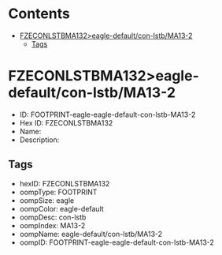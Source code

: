 



Contents
========

* [FZECONLSTBMA132>eagle-default/con-lstb/MA13-2](#fzeconlstbma132eagle-defaultcon-lstbma13-2)
	* [Tags](#tags)

# FZECONLSTBMA132>eagle-default/con-lstb/MA13-2

- ID: FOOTPRINT-eagle-eagle-default-con-lstb-MA13-2
- Hex ID: FZECONLSTBMA132
- Name: 
- Description: 

## Tags

- hexID: FZECONLSTBMA132
- oompType: FOOTPRINT
- oompSize: eagle
- oompColor: eagle-default
- oompDesc: con-lstb
- oompIndex: MA13-2
- oompName: eagle-default/con-lstb/MA13-2
- oompID: FOOTPRINT-eagle-eagle-default-con-lstb-MA13-2
